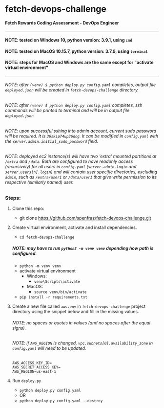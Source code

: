 # fetch-devops-challenge
#### Fetch Rewards Coding Assessment - DevOps Engineer
-------

#### NOTE: tested on Windows 10, python version: 3.9.1, using ```cmd```
#### NOTE: tested on MacOS 10.15.7, python version: 3.7.9, using ```terminal```
#### NOTE: steps for MacOS and Windows are the same except for "activate virtual environment"

-------

###### NOTE: after ```(venv) $ python deploy.py config.yaml``` completes, output file ```deployed.json``` will be created in ```fetch-devops-challenge``` directory.
###### NOTE: after ```(venv) $ python deploy.py config.yaml``` completes, ssh commands will be printed to terminal and will be in output file ```deployed.json```.
###### NOTE: upon successful sshing into admin account, current sudo password will be required. It is ```36skip74up36dog```. It can be modified in ```config.yaml``` with the ```server.admin.initial_sudo_password``` field.
###### NOTE: deployed ec2 instance(s) will have two 'extra' mounted partitions at ```/extra``` and ```/data```. Both are configured to have readonly access (recursively) for all users in ```config.yaml``` (```server.admin.login``` and ```server.users[n].login```) and will contain user specific directories, excluding ```admin```, such as ```/extra/user1``` or ```/data/user1``` that give write permission to its respective (similarly named) user.

### Steps:

1. Clone this repo:
    - git clone https://github.com/spenfraz/fetch-devops-challenge.git

2. Create virtual environment, activate and install dependencies.
    - ```cd fetch-devops-challenge```
   ##### NOTE: may have to run ```python3 -m venv venv``` depending how path is configured.
    - ```python -m venv venv```
    - activate virtual environment
      - Windows: 
        - ```venv\Scripts\activate```
      - MacOS:
        - ```source venv/bin/activate``` 
    - ```pip install -r requirements.txt```

3. Create a new file called ```aws.env``` in ```fetch-devops-challenge``` project directory using the snippet below and fill in the missing values.
   ###### NOTE: no spaces or quotes in values (and no spaces after the equal signs).
   ###### NOTE: if ```AWS_REGION``` is changed, ```vpc.subnets[0].availability_zone``` in ```config.yaml``` will need to be updated.

       AWS_ACCESS_KEY_ID=
       AWS_SECRET_ACCESS_KEY=
       AWS_REGION=us-east-1
        
4. Run ```deploy.py```
    - ```python deploy.py config.yaml```
    - OR
    - ```python deploy.py config.yaml --destroy```





